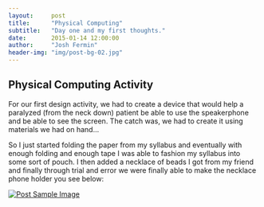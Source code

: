 ```yaml
---
layout:     post
title:      "Physical Computing"
subtitle:   "Day one and my first thoughts."
date:       2015-01-14 12:00:00
author:     "Josh Fermin"
header-img: "img/post-bg-02.jpg"
---
```


<h2 class="section-heading">Physical Computing Activity</h2>

<p>For our first design activity, we had to create a device that would help a paralyzed (from the neck down) patient be able to use the speakerphone and be able to see the screen. The catch was, we had to create it using materials we had on hand...</p>

<p> So I just started folding the paper from my syllabus and eventually with enough folding and enough tape I was able to fashion my syllabus into some sort of pouch. I then added a necklace of beads I got from my friend and finally through trial and error we were finally able to make the necklace phone holder you see below: </p>

<a href="#">
    <img src="{{ site.baseurl }}/img/activity1.jpg" alt="Post Sample Image">
</a>
